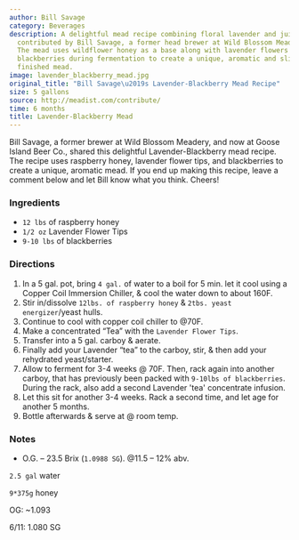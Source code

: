 ```yaml
---
author: Bill Savage
category: Beverages
description: A delightful mead recipe combining floral lavender and juicy blackberries,
  contributed by Bill Savage, a former head brewer at Wild Blossom Meadery in Chicago.
  The mead uses wildflower honey as a base along with lavender flowers and tips and
  blackberries during fermentation to create a unique, aromatic and slightly tart
  finished mead.
image: lavender_blackberry_mead.jpg
original_title: "Bill Savage\u2019s Lavender-Blackberry Mead Recipe"
size: 5 gallons
source: http://meadist.com/contribute/
time: 6 months
title: Lavender-Blackberry Mead
---
```

Bill Savage, a former brewer at Wild Blossom Meadery, and now at Goose Island Beer Co., shared this delightful Lavender-Blackberry mead recipe. The recipe uses raspberry honey, lavender flower tips, and blackberries to create a unique, aromatic mead. If you end up making this recipe, leave a comment below and let Bill know what you think. Cheers!

### Ingredients

* `12 lbs` of raspberry honey
* `1/2 oz` Lavender Flower Tips
* `9-10 lbs` of blackberries

### Directions

1. In a 5 gal. pot, bring `4 gal.` of water to a boil for 5 min. let it cool using a Copper Coil Immersion Chiller, & cool the water down to about 160F.
2. Stir in/dissolve `12lbs. of raspberry honey` & `2tbs. yeast energizer`/yeast hulls.
3. Continue to cool with copper coil chiller to @70F.
4. Make a concentrated “Tea” with the `Lavender Flower Tips`.
5. Transfer into a 5 gal. carboy & aerate.
6. Finally add your Lavender “tea” to the carboy, stir, & then add your rehydrated yeast/starter.
7. Allow to ferment for 3-4 weeks @ 70F. Then, rack again into another carboy, that has previously been packed with `9-10lbs of blackberries`. During the rack, also add a second Lavender 'tea' concentrate infusion.
8. Let this sit for another 3-4 weeks. Rack a second time, and let age for another 5 months.
9. Bottle afterwards & serve at @ room temp.

### Notes

- O.G. – 23.5 Brix (`1.0988 SG`). @11.5 – 12% abv.

`2.5 gal` water

`9*375g` honey

OG: ~1.093

6/11: 1.080 SG